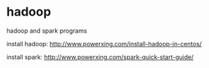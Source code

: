 # hadoop
hadoop and spark programs 

install hadoop:
http://www.powerxing.com/install-hadoop-in-centos/

install spark:
http://www.powerxing.com/spark-quick-start-guide/

